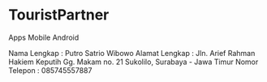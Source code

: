 # TouristPartner
Apps Mobile Android

Nama Lengkap 	:	Putro Satrio Wibowo
Alamat Lengkap	:	Jln. Arief Rahman Hakiem Keputih Gg. Makam no. 21 Sukolilo, Surabaya - Jawa Timur
Nomor Telepon	:	085745557887